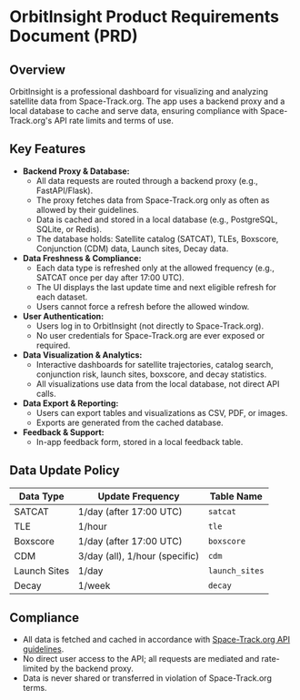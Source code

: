 # OrbitInsight Product Requirements Document (PRD)

## Overview
OrbitInsight is a professional dashboard for visualizing and analyzing satellite data from Space-Track.org. The app uses a backend proxy and a local database to cache and serve data, ensuring compliance with Space-Track.org's API rate limits and terms of use.

## Key Features
- **Backend Proxy & Database:**
  - All data requests are routed through a backend proxy (e.g., FastAPI/Flask).
  - The proxy fetches data from Space-Track.org only as often as allowed by their guidelines.
  - Data is cached and stored in a local database (e.g., PostgreSQL, SQLite, or Redis).
  - The database holds: Satellite catalog (SATCAT), TLEs, Boxscore, Conjunction (CDM) data, Launch sites, Decay data.
- **Data Freshness & Compliance:**
  - Each data type is refreshed only at the allowed frequency (e.g., SATCAT once per day after 17:00 UTC).
  - The UI displays the last update time and next eligible refresh for each dataset.
  - Users cannot force a refresh before the allowed window.
- **User Authentication:**
  - Users log in to OrbitInsight (not directly to Space-Track.org).
  - No user credentials for Space-Track.org are ever exposed or required.
- **Data Visualization & Analytics:**
  - Interactive dashboards for satellite trajectories, catalog search, conjunction risk, launch sites, boxscore, and decay statistics.
  - All visualizations use data from the local database, not direct API calls.
- **Data Export & Reporting:**
  - Users can export tables and visualizations as CSV, PDF, or images.
  - Exports are generated from the cached database.
- **Feedback & Support:**
  - In-app feedback form, stored in a local feedback table.

## Data Update Policy
| Data Type   | Update Frequency | Table Name   |
|-------------|-----------------|--------------|
| SATCAT      | 1/day (after 17:00 UTC) | `satcat`      |
| TLE         | 1/hour          | `tle`        |
| Boxscore    | 1/day (after 17:00 UTC) | `boxscore`    |
| CDM         | 3/day (all), 1/hour (specific) | `cdm`        |
| Launch Sites| 1/day           | `launch_sites`|
| Decay       | 1/week          | `decay`      |

## Compliance
- All data is fetched and cached in accordance with [Space-Track.org API guidelines](https://www.space-track.org/documentation#/api).
- No direct user access to the API; all requests are mediated and rate-limited by the backend proxy.
- Data is never shared or transferred in violation of Space-Track.org terms. 